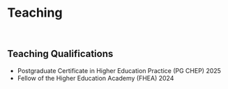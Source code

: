 # Teaching


&nbsp;  <!-- This creates a blank space -->




## Teaching Qualifications

+ Postgraduate Certificate in Higher Education Practice (PG CHEP) 2025
+ Fellow of the Higher Education Academy (FHEA) 2024
